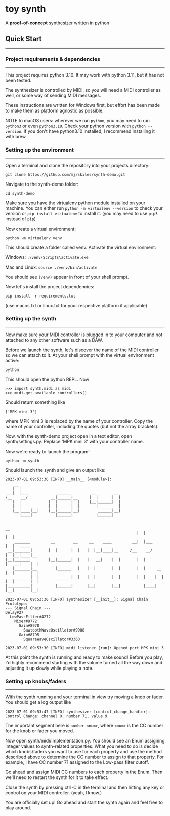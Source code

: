 # toy synth

A __proof-of-concept__ synthesizer written in python

## Quick Start
---

### Project requirements & dependencies
---

This project requires python 3.10. It may work with python 3.11, but it has not been tested.

The synthesizer is controlled by MIDI, so you will need a MIDI controller as well, or some way of sending MIDI messages.

These instructions are written for Windows first, but effort has been made to make them as platform agnostic as possible.

NOTE to macOS users: wherever we run ```python```, you may need to run ```python3``` or even ```python3.10```. Check your python version with ```python --version```. If you don't have python3.10 installed, I recommend installing it with brew.

### Setting up the environment
---

Open a terminal and clone the repository into your projects directory:

```git clone https://github.com/mjrskiles/synth-demo.git```

Navigate to the synth-demo folder:

```cd synth-demo```

Make sure you have the virtualenv python module installed on your machine. You can either run ```python -m virtualenv --version``` to check your version or ```pip install virtualenv``` to install it. (you may need to use ```pip3``` instead of ```pip```)

Now create a virtual environment:

```python -m virtualenv venv```

This should create a folder called venv. Activate the virtual environment:

Windows: ```.\venv\Scripts\activate.exe```

Mac and Linux: ```source ./venv/bin/activate```

You should see ```(venv)``` appear in front of your shell prompt.

Now let's install the project dependencies:

```pip install -r requirements.txt```

(use macos.txt or linux.txt for your respective platform if applicable)

### Setting up the synth
---

Now make sure your MIDI controller is plugged in to your computer and not attached to any other software such as a DAW.

Before we launch the synth, let's discover the name of the MIDI controller so we can attach to it. At your shell prompt with the virtual environment active:

```python```

This should open the python REPL. Now 

```
>>> import synth.midi as midi
>>> midi.get_available_controllers()
```

Should return something like 

```['MPK mini 3']```

where MPK mini 3 is replaced by the name of your controller. Copy the name of your controller, including the quotes (but not the array brackets).

Now, with the synth-demo project open in a text editor, open synth/settings.py. Replace 'MPK mini 3' with your controller name.

Now we're ready to launch the program!

```python -m synth```

Should launch the synth and give an output like:

```
2023-07-01 09:53:30 [INFO] __main__ [<module>]:
    __
   |  |
 __|  |___             ______         __        __
/__    __/          __|______|__     |  |      |  |
   |  |            |  |      |  |    |__|______|  |
   |  |     __     |  |      |  |       |______   |
   |__|____|__|    |__|______|__|        ______|__|
      |____|          |______|          |______|

                                                           __              __
                                                          |  |            |  |
    _______         __        __     __    ____         __|  |___         |  |   ____
 __|_______|       |  |      |  |   |  |__|____|__     /__    __/         |  |__|____|__
|__|_______        |__|______|  |   |   __|    |  |       |  |            |   __|    |  |
   |_______|__        |______   |   |  |       |  |       |  |     __     |  |       |  |
 __________|__|        ______|__|   |  |       |  |       |__|____|__|    |  |       |  |
|__________|          |______|      |__|       |__|          |____|       |__|       |__|

2023-07-01 09:53:30 [INFO] synthesizer [__init__]: Signal Chain Prototype:
--- Signal Chain ---
Delay#27
  LowPassFilter#4272
    Mixer#9772
      Gain#8978
        SawtoothWaveOscillator#9988
      Gain#8795
        SquareWaveOscillator#3363

2023-07-01 09:53:30 [INFO] midi_listener [run]: Opened port MPK mini 3
```

At this point the synth is running and ready to make sound! Before you play, I'd highly recommend starting with the volume turned all the way down and adjusting it up slowly while playing a note.

### Setting up knobs/faders
---

With the synth running and your terminal in view try moving a knob or fader. You should get a log output like

```2023-07-01 09:53:47 [INFO] synthesizer [control_change_handler]: Control Change: channel 0, number 71, value 9```

The important segment here is ```number <num>```, where ```<num>``` is the CC number for the knob or fader you moved.

Now open synth/midi/implementation.py. You should see an Enum assigning integer values to synth-related properties. What you need to do is decide which knobs/faders you want to use for each property and use the method described above to determine the CC number to assign to that property. For example, I have CC number 71 assigned to the Low-pass filter cutoff.

Go ahead and assign MIDI CC numbers to each property in the Enum. Then we'll need to restart the synth for it to take effect.

Close the synth by pressing ctrl-C in the terminal and then hitting any key or control on your MIDI controller. (yeah, I know.)

You are officially set up! Go ahead and start the synth again and feel free to play around.